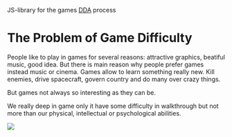 JS-library for the games [DDA](http://en.wikipedia.org/wiki/Dynamic_game_difficulty_balancing) process


The Problem of Game Difficulty
==============================

People like to play in games for several reasons: attractive graphics, beatiful music, good idea. But there is main reason why people prefer games instead music or cinema. Games allow to learn something really new. Kill enemies, drive spacecraft, govern country and do many over crazy things.

But  games not always so interesting as they can be.

We really deep in game only it have some difficulty in walkthrough but not more than our physical, intellectual or psychological abilities.

<img src="https://raw.githubusercontent.com/kreshikhin/Dyffi/master/difficulty-vs-experience.png">